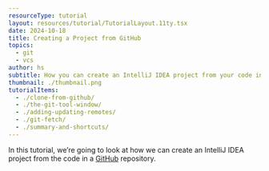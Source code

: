```yaml
---
resourceType: tutorial
layout: resources/tutorial/TutorialLayout.11ty.tsx
date: 2024-10-18
title: Creating a Project from GitHub
topics:
  - git
  - vcs
author: hs
subtitle: How you can create an IntelliJ IDEA project from your code in GitHub.
thumbnail: ./thumbnail.png
tutorialItems:
  - ./clone-from-github/
  - ./the-git-tool-window/
  - ./adding-updating-remotes/
  - ./git-fetch/
  - ./summary-and-shortcuts/
---
```


In this tutorial, we’re going to look at how we can create an IntelliJ IDEA project from the code in a [GitHub](https://github.com/) repository.
